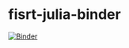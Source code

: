 # fisrt-julia-binder
[![Binder](https://mybinder.org/badge_logo.svg)](https://mybinder.org/v2/gh/awannabeengineer/fisrt-julia-binder/HEAD)
